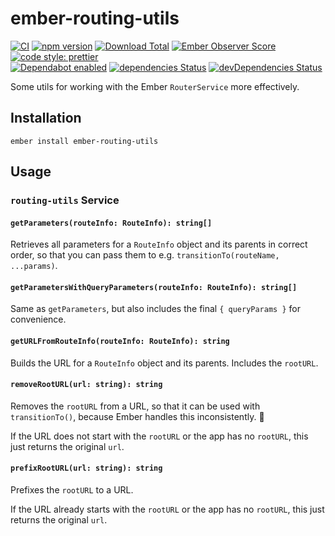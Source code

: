 # ember-routing-utils

[![CI](https://github.com/buschtoens/ember-routing-utils/workflows/CI/badge.svg)](https://github.com/buschtoens/ember-routing-utils/actions)
[![npm version](https://badge.fury.io/js/ember-routing-utils.svg)](http://badge.fury.io/js/ember-routing-utils)
[![Download Total](https://img.shields.io/npm/dt/ember-routing-utils.svg)](http://badge.fury.io/js/ember-routing-utils)
[![Ember Observer Score](https://emberobserver.com/badges/ember-routing-utils.svg)](https://emberobserver.com/addons/ember-routing-utils)
[![code style: prettier](https://img.shields.io/badge/code_style-prettier-ff69b4.svg)](https://github.com/prettier/prettier)  
[![Dependabot enabled](https://img.shields.io/badge/dependabot-enabled-blue.svg?logo=dependabot)](https://dependabot.com/)
[![dependencies Status](https://david-dm.org/buschtoens/ember-routing-utils/status.svg)](https://david-dm.org/buschtoens/ember-routing-utils)
[![devDependencies Status](https://david-dm.org/buschtoens/ember-routing-utils/dev-status.svg)](https://david-dm.org/buschtoens/ember-routing-utils?type=dev)

Some utils for working with the Ember `RouterService` more effectively.

## Installation

```
ember install ember-routing-utils
```

## Usage

### `routing-utils` Service

#### `getParameters(routeInfo: RouteInfo): string[]`

Retrieves all parameters for a `RouteInfo` object and its parents in correct
order, so that you can pass them to e.g. `transitionTo(routeName, ...params)`.

#### `getParametersWithQueryParameters(routeInfo: RouteInfo): string[]`

Same as `getParameters`, but also includes the final `{ queryParams }` for
convenience.

#### `getURLFromRouteInfo(routeInfo: RouteInfo): string`

Builds the URL for a `RouteInfo` object and its parents. Includes the `rootURL`.

#### `removeRootURL(url: string): string`

Removes the `rootURL` from a URL, so that it can be used with `transitionTo()`,
because Ember handles this inconsistently. 🤡

If the URL does not start with the `rootURL` or the app has no `rootURL`, this
just returns the original `url`.

#### `prefixRootURL(url: string): string`

Prefixes the `rootURL` to a URL.

If the URL already starts with the `rootURL` or the app has no `rootURL`, this
just returns the original `url`.
